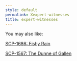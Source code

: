 ```yaml
---
style: default
permalink: Xexpert-witnesses
title: expert-witnesses
---
```

You may also like:

[SCP-1686: Fishy Rain](http://scp-wiki.net/scp-1686)

[SCP-1567: The Dunne of Gallen](http://scp-wiki.net/scp-1567)
